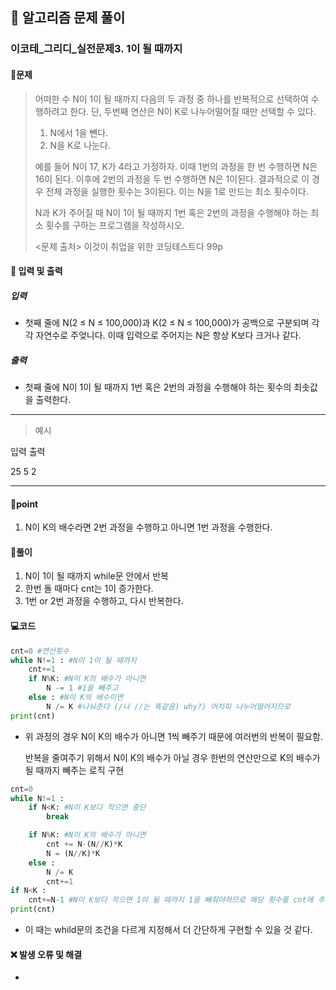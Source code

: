 ## 🐌 알고리즘 문제 풀이

### 이코테\_그리디_실전문제3. 1이 될 때까지

#### 📒문제

> 어떠한 수 N이 1이 될 때까지 다음의 두 과정 중 하나를 반복적으로 선택하여 수행하려고 한다. 단, 두번째 연산은 N이 K로 나누어떨어질 때만 선택할 수 있다.
>
> 1. N에서 1을 뺀다.
> 2. N을 K로 나눈다.
>
> 예를 들어 N이 17, K가 4라고 가정하자. 이때 1번의 과정을 한 번 수행하면 N은 16이 된다. 이후에 2번의 과정을 두 번 수행하면 N은 1이된다. 결과적으로 이 경우 전체 과정을 실행한 횟수는 3이된다. 이는 N을 1로 만드는 최소 횟수이다.
>
> N과 K가 주어질 때 N이 1이 될 때까지 1번 혹은 2번의 과정을 수행해야 하는 최소 횟수를 구하는 프로그램을 작성하시오.
>
> <문제 출처> 이것이 취업을 위한 코딩테스트다 99p



#### :pushpin: 입력 및 출력

##### 입력

- 첫째 줄에 N(2 ≤ N ≤ 100,000)과 K(2 ≤ N ≤ 100,000)가 공백으로 구분되며 각각 자연수로 주엊니다. 이때 입력으로 주어지는 N은 항상 K보다 크거나 같다.

##### 출력

- 첫째 줄에 N이 1이 될 때까지 1번 혹은 2번의 과정을 수행해야 하는 횟수의 최솟값을 출력한다.

---

> 예시

입력			출력 

25 5			2

----




#### 🚀point

1. N이 K의 배수라면 2번 과정을 수행하고 아니면 1번 과정을 수행한다.

   


#### 🔎풀이

1. N이 1이 될 때까지 while문 안에서 반복
1. 한번 돌 때마다 cnt는 1이 증가한다.
1. 1번 or 2번 과정을 수행하고, 다시 반복한다.

#### 💻코드

```python
cnt=0 #연산횟수
while N!=1 : #N이 1이 될 때까지
    cnt+=1
    if N%K: #N이 K의 배수가 아니면
        N -= 1 #1을 빼주고
    else : #N이 K의 배수이면
        N /= K #나눠준다 (/나 //는 똑같음) why?) 어차피 나누어떨어지므로
print(cnt)
```

- 위 과정의 경우 N이 K의 배수가 아니면 1씩 빼주기 때문에 여러번의 반복이 필요함.

  반복을 줄여주기 위해서 N이 K의 배수가 아닐 경우 한번의 연산만으로 K의 배수가 될 때까지 빼주는 로직 구현

```python
cnt=0
while N!=1 :
    if N<K: #N이 K보다 작으면 중단
        break

    if N%K: #N이 K의 배수가 아니면
        cnt += N-(N//K)*K
        N = (N//K)*K
    else :
        N /= K
        cnt+=1
if N<K :
    cnt+=N-1 #N이 K보다 작으면 1이 될 때까지 1을 빼줘야하므로 해당 횟수를 cnt에 추가
print(cnt)
```

- 이 때는 whild문의 조건을 다르게 지정해서 더 간단하게 구현할 수 있을 것 같다.



#### ❌ 발생 오류 및 해결

- 
